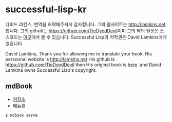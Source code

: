 # successful-lisp-kr

다비드 라킨스, 번역을 허락해주셔서 감사합니다. 그의 웹사이트는 <http://lamkins.net> 입니다.
 그의 github는 <https://github.com/TieDyedDevil>이며 그의 책의 원문은  소스코드는 [이곳](https://dept-info.labri.fr/~strandh/Teaching/MTP/Common/David-Lamkins/contents.html)에서 볼 수 있습니다. Successful Lisp의 저작권은 David Lamkins에게 있습니다.

David Lamkins, Thank you for allowing me to translate your book. His personnal website is <http://lamkins.net>
 His github is <https://github.com/TieDyedDevil> then His original book is [here](https://dept-info.labri.fr/~strandh/Teaching/MTP/Common/David-Lamkins/contents.html).
  and David Lamkins owns Successful Lisp's copyright.

## mdBook

- [저장소](https://github.com/rust-lang/mdBook)
- [메뉴얼](https://rust-lang.github.io/mdBook/)

``` zsh
$ mdbook serve
```

